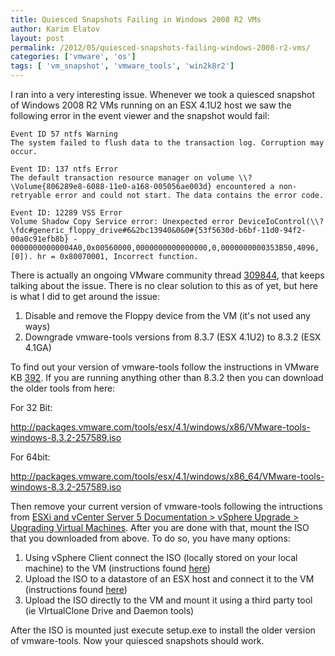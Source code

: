 ```yaml
---
title: Quiesced Snapshots Failing in Windows 2008 R2 VMs
author: Karim Elatov
layout: post
permalink: /2012/05/quiesced-snapshots-failing-windows-2008-r2-vms/
categories: ['vmware', 'os']
tags: [ 'vm_snapshot', 'vmware_tools', 'win2k8r2']
---
```


I ran into a very interesting issue. Whenever we took a quiesced snapshot of Windows 2008 R2 VMs running on an ESX 4.1U2 host we saw the following error in the event viewer and the snapshot would fail:


	Event ID 57 ntfs Warning
	The system failed to flush data to the transaction log. Corruption may occur.

	Event ID: 137 ntfs Error
	The default transaction resource manager on volume \\?\Volume{806289e8-6088-11e0-a168-005056ae003d} encountered a non-retryable error and could not start. The data contains the error code.

	Event ID: 12289 VSS Error
	Volume Shadow Copy Service error: Unexpected error DeviceIoControl(\\?\fdc#generic_floppy_drive#6&2bc13940&0&0#{53f5630d-b6bf-11d0-94f2-00a0c91efb8b} - 00000000000004A0,0x00560000,0000000000000000,0,0000000000353B50,4096,[0]). hr = 0x80070001, Incorrect function.


There is actually an ongoing VMware community thread [309844](http://communities.vmware.com/thread/309844), that keeps talking about the issue. There is no clear solution to this as of yet, but here is what I did to get around the issue:

1. Disable and remove the Floppy device from the VM (it's not used any ways)
2. Downgrade vmware-tools versions from 8.3.7 (ESX 4.1U2) to 8.3.2 (ESX 4.1GA)

To find out your version of vmware-tools follow the instructions in VMware KB [392](http://kb.vmware.com/kb/392). If you are running anything other than 8.3.2 then you can download the older tools from here:

For 32 Bit:

http://packages.vmware.com/tools/esx/4.1/windows/x86/VMware-tools-windows-8.3.2-257589.iso

For 64bit:

http://packages.vmware.com/tools/esx/4.1/windows/x86_64/VMware-tools-windows-8.3.2-257589.iso

Then remove your current version of vmware-tools following the intructions from [ESXi and vCenter Server 5 Documentation > vSphere Upgrade > Upgrading Virtual Machines](http://pubs.vmware.com/vsphere-50/index.jsp?topic=%2Fcom.vmware.vsphere.upgrade.doc_50%2FGUID-6F7BE33A-3B8A-4C57-9C35-656CE05BE22D.html). After you are done with that, mount the ISO that you downloaded from above. To do so, you have many options:

1. Using vSphere Client connect the ISO (locally stored on your local machine) to the VM (instructions found [here](http://pubs.vmware.com/vsphere-4-esx-vcenter/index.jsp?topic=/com.vmware.vsphere.webaccess.doc_40_u1/managing_virtual_machines/t_connect_client_device_image_files_to_a_virtual_machine.html))
2. Upload the ISO to a datastore of an ESX host and connect it to the VM (instructions found [here](http://pubs.vmware.com/vsphere-4-esx-vcenter/index.jsp?topic=/com.vmware.vsphere.webaccess.doc_40_u1/managing_virtual_machines/t_use_an_iso_image_for_the_new_cd_dvd_drive.html))
3. Upload the ISO directly to the VM and mount it using a third party tool (ie VIrtualClone Drive and Daemon tools)

After the ISO is mounted just execute setup.exe to install the older version of vmware-tools. Now your quiesced snapshots should work.

